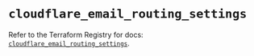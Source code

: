 # `cloudflare_email_routing_settings`

Refer to the Terraform Registry for docs: [`cloudflare_email_routing_settings`](https://registry.terraform.io/providers/cloudflare/cloudflare/4.50.0/docs/resources/email_routing_settings).
